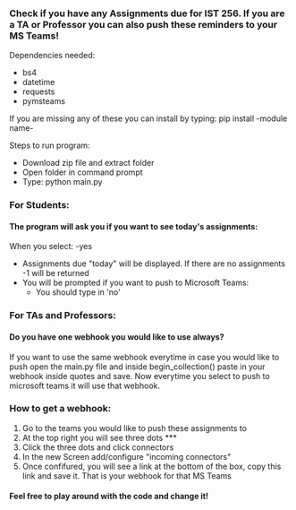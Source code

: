 ### Check if you have any Assignments due for IST 256. If you are a TA or Professor you can also push these reminders to your MS Teams!

Dependencies needed:
- bs4
- datetime
- requests
- pymsteams

If you are missing any of these you can install by typing:
pip install -module name-


Steps to run program:
- Download zip file and extract folder
- Open folder in command prompt
- Type: python main.py

### For Students:
#### The program will ask you if you want to see today's assignments:
When you select:
-yes
  * Assignments due "today" will be displayed. If there are no assignments -1 will be returned
  * You will be prompted if you want to push to Microsoft Teams:
    - You should type in 'no'


### For TAs and Professors:
#### Do you have one webhook you would like to use always?

If you want to use the same webhook everytime in case you would like to push open the main.py file and inside begin_collection() paste in your webhook inside quotes and save. Now everytime you select to push to microsoft teams it will use that webhook.

### How to get a webhook:
1) Go to the teams you would like to push these assignments to
2) At the top right you will see three dots ***
3) Click the three dots and click connectors
4) In the new Screen add/configure "incoming connectors"
5) Once confifured, you will see a link at the bottom of the box, copy this link and save it. That is your webhook for that MS Teams



#### Feel free to play around with the code and change it!
